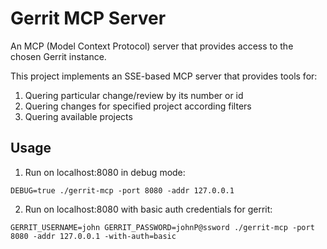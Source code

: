 # Gerrit MCP Server

An MCP (Model Context Protocol) server that provides access to the chosen Gerrit instance.

This project implements an SSE-based MCP server that provides tools for:

1. Quering particular change/review by its number or id
2. Quering changes for specified project according filters
3. Quering available projects

## Usage

1) Run on localhost:8080 in debug mode:

``DEBUG=true ./gerrit-mcp -port 8080 -addr 127.0.0.1``

2) Run on localhost:8080 with basic auth credentials for gerrit:

``GERRIT_USERNAME=john GERRIT_PASSWORD=johnP@ssword ./gerrit-mcp -port 8080 -addr 127.0.0.1 -with-auth=basic``
